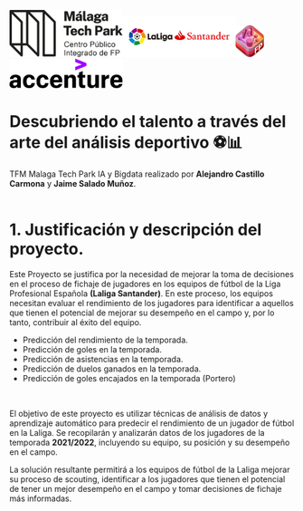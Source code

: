 <img src="malaga_tech_park.logo.png" width="200"><img src="portadalogo.png" width="200"><img src="IABDlogo.png" width="50"><img src="accenture.svg" width="200">

# Descubriendo el talento a través del arte del análisis deportivo ⚽📊

TFM Malaga Tech Park IA y Bigdata  realizado por **Alejandro Castillo Carmona** y **Jaime Salado Muñoz**.
<br><br>


# 1. Justificación y descripción del proyecto.

Este Proyecto se justifica por la necesidad de mejorar la toma de decisiones en el proceso de fichaje de jugadores en los equipos de fútbol de la Liga Profesional Española **(Laliga Santander)**. En este proceso, los equipos necesitan evaluar el rendimiento de los jugadores para identificar a aquellos que tienen el potencial de mejorar su desempeño en el campo y, por lo tanto, contribuir al éxito del equipo.
* Predicción del rendimiento de la temporada.
* Predicción de goles en la temporada.
* Predicción de asistencias en la temporada.
* Predicción de duelos ganados en la temporada.
* Predicción de goles encajados en la temporada (Portero) 
<br>

El objetivo de este proyecto es utilizar técnicas de análisis de datos y aprendizaje automático para predecir el rendimiento de un jugador de fútbol en la Laliga. Se recopilarán y analizarán datos de los jugadores de la temporada **2021/2022**, incluyendo su equipo, su posición y su desempeño en el campo.
<br>

La solución resultante permitirá a los equipos de fútbol de la Laliga mejorar su proceso de scouting, identificar a los jugadores que tienen el potencial de tener un mejor desempeño en el campo y tomar decisiones de fichaje más informadas.

<br>


